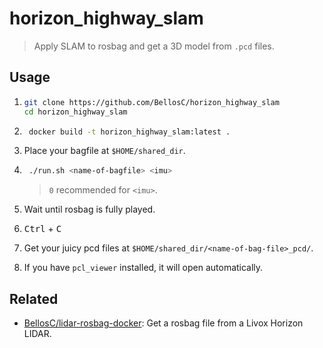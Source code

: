 # horizon_highway_slam

> Apply SLAM to rosbag and get a 3D model from `.pcd` files.

## Usage

1.  ```sh
    git clone https://github.com/BellosC/horizon_highway_slam
    cd horizon_highway_slam
    ```

1. ```sh
    docker build -t horizon_highway_slam:latest .
    ```

1. Place your bagfile at `$HOME/shared_dir`.

1. ```sh
    ./run.sh <name-of-bagfile> <imu>
    ```
    > `0` recommended for `<imu>`.

1. Wait until rosbag is fully played.

1. <kbd>Ctrl</kbd> + <kbd>C</kbd>

1. Get your juicy pcd files at `$HOME/shared_dir/<name-of-bag-file>_pcd/`.

1. If you have `pcl_viewer` installed, it will open automatically.

## Related

- [BellosC/lidar-rosbag-docker](https://github.com/BellosC/lidar-rosbag-docker): Get a rosbag file from a Livox Horizon LIDAR.